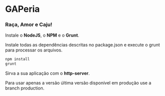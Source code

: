 # GAPeria

### Raça, Amor e Caju!

Instale o **NodeJS**, o **NPM** e o **Grunt**.

Instale todas as dependências descritas no package.json e execute o grunt para
processar os arquivos.

```bash
npm install
grunt
```

Sirva a sua aplicação com o **http-server**.

Para usar apenas a versão última versão disponível em produção use a branch
production.
